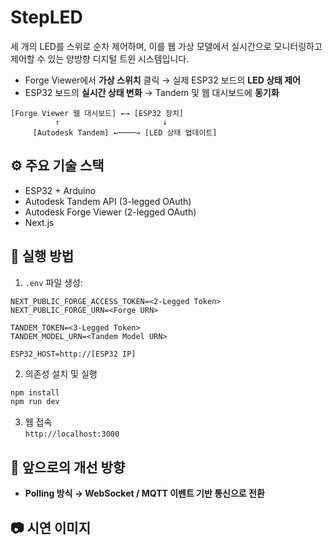 # StepLED

세 개의 LED를 스위로 순차 제어하며, 이를 웹 가상 모델에서 실시간으로 모니터링하고 제어할 수 있는 양방향 디지털 트윈 시스템입니다.

- Forge Viewer에서 **가상 스위치** 클릭 → 실제 ESP32 보드의 **LED 상태 제어**
- ESP32 보드의 **실시간 상태 변화** → Tandem 및 웹 대시보드에 **동기화**

```
[Forge Viewer 웹 대시보드] ←→ [ESP32 장치]
          ↑                       ↓
     [Autodesk Tandem] ←────→ [LED 상태 업데이트]
```

## ⚙️ 주요 기술 스택

- ESP32 + Arduino
- Autodesk Tandem API (3-legged OAuth)
- Autodesk Forge Viewer (2-legged OAuth)
- Next.js

## 🧪 실행 방법

1. `.env` 파일 생성:

```env
NEXT_PUBLIC_FORGE_ACCESS_TOKEN=<2-Legged Token>
NEXT_PUBLIC_FORGE_URN=<Forge URN>

TANDEM_TOKEN=<3-Legged Token>
TANDEM_MODEL_URN=<Tandem Model URN>

ESP32_HOST=http://[ESP32 IP]
```

2. 의존성 설치 및 실행

```bash
npm install
npm run dev
```

3. 웹 접속  
   `http://localhost:3000`

## 📝 앞으로의 개선 방향

- **Polling 방식 → WebSocket / MQTT 이벤트 기반 통신으로 전환**

## 📷 시연 이미지
